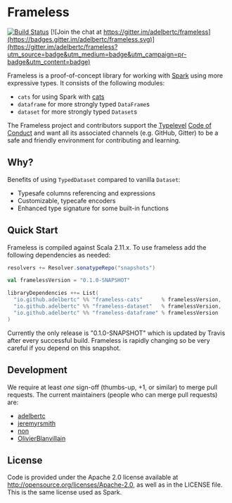 # Frameless

[![Build Status](https://travis-ci.org/adelbertc/frameless.svg?branch=master)](https://travis-ci.org/adelbertc/frameless)
[![Join the chat at https://gitter.im/adelbertc/frameless](https://badges.gitter.im/adelbertc/frameless.svg)](https://gitter.im/adelbertc/frameless?utm_source=badge&utm_medium=badge&utm_campaign=pr-badge&utm_content=badge)

Frameless is a proof-of-concept library for working with [Spark](http://spark.apache.org/) using more expressive types.
It consists of the following modules:

* `cats` for using Spark with [cats](https://github.com/typelevel/cats)
* `dataframe` for more strongly typed `DataFrame`s
* `dataset` for more strongly typed `Dataset`s

The Frameless project and contributors support the
[Typelevel](http://typelevel.org/) [Code of Conduct](http://typelevel.org/conduct.html) and want all its
associated channels (e.g. GitHub, Gitter) to be a safe and friendly environment for contributing and learning.


## Why?

Benefits of using `TypedDataset` compared to vanilla `Dataset`:

* Typesafe columns referencing and expressions
* Customizable, typecafe encoders
* Enhanced type signature for some built-in functions

## Quick Start
Frameless is compiled against Scala 2.11.x. To use frameless add the following dependencies as needed:

```scala
resolvers += Resolver.sonatypeRepo("snapshots")

val framelessVersion = "0.1.0-SNAPSHOT"

libraryDependencies ++= List(
  "io.github.adelbertc" %% "frameless-cats"      % framelessVersion,
  "io.github.adelbertc" %% "frameless-dataset"   % framelessVersion,
  "io.github.adelbertc" %% "frameless-dataframe" % framelessVersion
)
```

Currently the only release is "0.1.0-SNAPSHOT" which is updated by Travis after every successful build. Frameless
is rapidly changing so be very careful if you depend on this snapshot.

## Development
We require at least *one* sign-off (thumbs-up, +1, or similar) to merge pull requests. The current maintainers
(people who can merge pull requests) are:

* [adelbertc](https://github.com/adelbertc)
* [jeremyrsmith](https://github.com/jeremyrsmith)
* [non](https://github.com/non)
* [OlivierBlanvillain](https://github.com/OlivierBlanvillain/)

## License
Code is provided under the Apache 2.0 license available at http://opensource.org/licenses/Apache-2.0,
as well as in the LICENSE file. This is the same license used as Spark.
